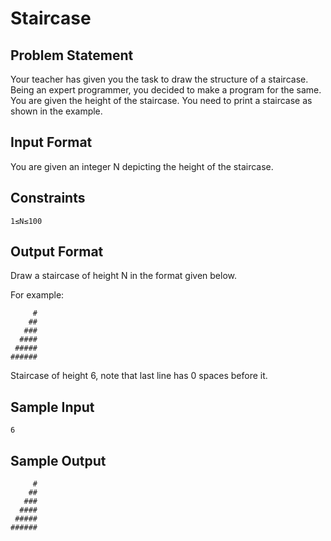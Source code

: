 # Staircase

## Problem Statement

Your teacher has given you the task to draw the structure of a staircase. Being an expert programmer, you decided to make a program for the same. You are given the height of the staircase. You need to print a staircase as shown in the example.

## Input Format

You are given an integer N depicting the height of the staircase.

## Constraints
```
1≤N≤100
```
## Output Format

Draw a staircase of height N in the format given below.

For example:
```
     #
    ##
   ###
  ####
 #####
######
```
Staircase of height 6, note that last line has 0 spaces before it.

## Sample Input
```
6
```
## Sample Output
```
     #
    ##
   ###
  ####
 #####
######
```
